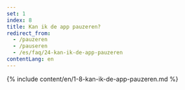 ```yaml
---
set: 1
index: 8
title: Kan ik de app pauzeren?
redirect_from: 
  - /pauzeren
  - /pauseren
  - /es/faq/24-kan-ik-de-app-pauzeren
contentLang: en
---
```

{% include content/en/1-8-kan-ik-de-app-pauzeren.md %}

